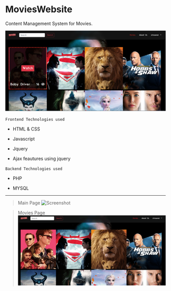 # MoviesWebsite

Content Management System for Movies.

![Screenshot](Untitled.png)

`Frontend Technologies used`

- HTML & CSS

- Javascript

- Jquery 

- Ajax feautures using jquery

`Backend Technologies used`

- PHP

- MYSQL

---

>Main Page
![Screenshot](mainpage.gif)

>Movies Page
![Screenshot](movies.gif)
